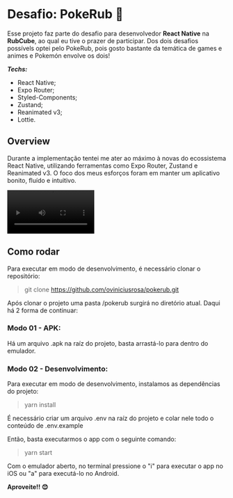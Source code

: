 # Desafio: PokeRub 👾

Esse projeto faz parte do desafio para desenvolvedor **React Native** na **RubCube**, ao qual eu tive o prazer de participar. Dos dois desafios possívels optei pelo PokeRub, pois gosto bastante da temática de games e animes e Pokemón envolve os dois! 

***Techs:***
-   React Native;
-   Expo Router;
-   Styled-Components;
-   Zustand;
-   Reanimated v3;
-   Lottie.

## Overview

Durante a implementação tentei me ater ao máximo à novas do ecossistema React Native, utilizando ferramentas como Expo Router, Zustand e Reanimated v3. O foco dos meus esforços foram em manter um aplicativo bonito, fluído e intuitivo.



<video src="https://github.com/oviniciusrosa/pokerub/assets/49296846/1fd4ad5b-bd74-4d5f-adf3-ea31d89aafa3)https://github.com/oviniciusrosa/pokerub/assets/49296846/1fd4ad5b-bd74-4d5f-adf3-ea31d89aafa3" width="200">
</video>

## Como rodar
Para executar em modo de desenvolvimento, é necessário clonar o repositório:
> git clone https://github.com/oviniciusrosa/pokerub.git

Após clonar o projeto uma pasta /pokerub surgirá no diretório atual. Daqui há 2 forma de continuar:

### Modo 01 - APK:
Há um arquivo .apk na raíz do projeto, basta arrastá-lo para dentro do emulador.

### Modo 02 - Desenvolvimento:
Para executar em modo de desenvolvimento, instalamos as dependências do projeto:
> yarn install

É necessário criar um arquivo .env na raíz do projeto e colar nele todo o conteúdo de .env.example

Então, basta executarmos o app com o seguinte comando:

> yarn start

Com o emulador aberto, no terminal pressione o "i" para executar o app no iOS ou "a" para executá-lo no Android.

**Aproveite!! 😊**
